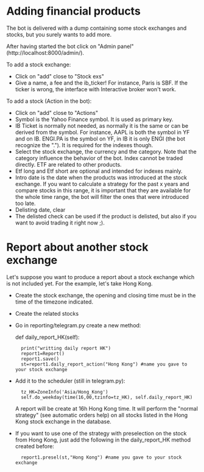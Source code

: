 # Adding financial products
The bot is delivered with a dump containing some stock exchanges and stocks, but you surely wants to add more.

After having started the bot click on "Admin panel" (http://localhost:8000/admin/). 

To add a stock exchange:

- Click on "add" close to "Stock exs"
- Give a name, a fee and the ib_ticker! For instance, Paris is SBF. If the ticker is wrong, the interface with Interactive broker won't work.

To add a stock (Action in the bot):

- Click on "add" close to "Actions"
- Symbol is the Yahoo Finance symbol. It is used as primary key. 
- IB Ticket is normally not needed, as normally it is the same or can be derived from the symbol. For instance, AAPL is both the symbol in YF and on IB. ENGI.PA is the symbol on YF, in IB it is only ENGI (the bot recognize the "."). It is required for the indexes though.
- Select the stock exchange, the currency and the category. Note that the category influence the behavior of the bot. Index cannot be traded directly. ETF are related to other products. 
- Etf long and Etf short are optional and intended for indexes mainly.
- Intro date is the date when the products was introduced at the stock exchange. If you want to calculate a strategy for the past x years and compare stocks in this range, it is important that they are available for the whole time range, the bot will filter the ones that were introduced too late.
- Delisting date, clear
- The delisted check can be used if the product is delisted, but also if you want to avoid trading it right now ;). 

# Report about another stock exchange
Let's suppose you want to produce a report about a stock exchange which is not included yet. For the example, let's take Hong Kong.

- Create the stock exchange, the opening and closing time must be in the time of the timezone indicated.
- Create the related stocks
- Go in reporting/telegram.py create a new method:

    def daily_report_HK(self):
    
        print("writting daily report HK")
        report1=Report()
        report1.save()
        st=report1.daily_report_action("Hong Kong") #name you gave to your stock exchange
        
- Add it to the scheduler (still in telegram.py):

        tz_HK=ZoneInfo('Asia/Hong_Kong')
        self.do_weekday(time(16,00,tzinfo=tz_HK), self.daily_report_HK)
        
  A report will be create at 16h Hong Kong time. It will perform the "normal strategy" (see automatic orders help) on all stocks listed in the Hong Kong stock exchange in the database.
  
- If you want to use one of the strategy with preselection on the stock from Hong Kong, just add the following in the daily_report_HK method created before:

        report1.presel(st,"Hong Kong") #name you gave to your stock exchange
  
 

